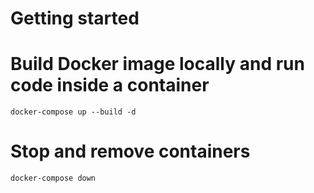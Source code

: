 # Getting started

# Build Docker image locally and run code inside a container
```
docker-compose up --build -d    
```

# Stop and remove containers
```
docker-compose down
```